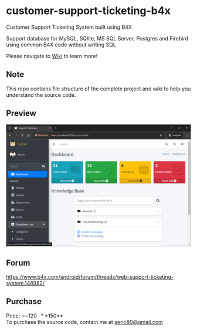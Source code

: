 # customer-support-ticketing-b4x
Customer Support Ticketing System built using B4X

Support database for MySQL, SQlite, MS SQL Server, Postgres and Firebird using common B4X code without writing SQL

Please navigate to [Wiki](https://github.com/pyhoon/customer-support-ticketing-b4x/wiki) to learn more!

## Note
This repo contains file structure of the complete project and wiki to help you understand the source code.

## Preview
<img src="https://github.com/pyhoon/customer-support-ticketing-b4x/raw/main/preview.png" title="Dashboard" />

## Forum
https://www.b4x.com/android/forum/threads/web-support-ticketing-system.148982/

## Purchase
Price: ~~$120~~ **$150** \
To purchase the source code, contact me at aeric80@gmail.com
